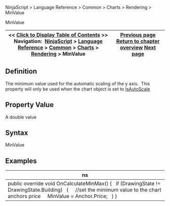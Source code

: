 ﻿
NinjaScript \> Language Reference \> Common \> Charts \> Rendering \> MinValue

MinValue

| \<\< [Click to Display Table of Contents](minvalue.md) \>\> **Navigation:**     [NinjaScript](ninjascript-1.md) \> [Language Reference](language_reference_wip-1.md) \> [Common](common-1.md) \> [Charts](chart-1.md) \> [Rendering](rendering-1.md) \> MinValue | [Previous page](maxvalue-1.md) [Return to chapter overview](rendering-1.md) [Next page](oncalculateminmax-1.md) |
| --- | --- |
## Definition
The minimum value used for the automatic scaling of the y axis.  This property will only be used when the chart object is set to [IsAutoScale](isautoscale-1.md)
## 
## Property Value
A double value
 
## Syntax
MinValue
 
## Examples

| ns |
| --- |
| public override void OnCalculateMinMax() {    if (DrawingState !\= DrawingState.Building)    {      //set the minimum value to the chart anchors price      MinValue \= Anchor.Price;    } } |
